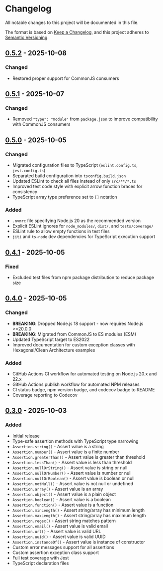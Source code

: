 # Changelog

All notable changes to this project will be documented in this file.

The format is based on [Keep a Changelog](https://keepachangelog.com/en/1.0.0/),
and this project adheres to [Semantic Versioning](https://semver.org/spec/v2.0.0.html).

## [0.5.2] - 2025-10-08

### Changed

- Restored proper support for CommonJS consumers

## [0.5.1] - 2025-10-07

### Changed

- Removed `"type": "module"` from `package.json` to improve compatibility with
  CommonJS consumers

## [0.5.0] - 2025-10-05

### Changed

- Migrated configuration files to TypeScript (`eslint.config.ts`, `jest.config.ts`)
- Separated build configuration into `tsconfig.build.json`
- Updated ESLint to check all files instead of only `src/**/*.ts`
- Improved test code style with explicit arrow function braces for consistency
- TypeScript array type preference set to `[]` notation

### Added

- `.nvmrc` file specifying Node.js 20 as the recommended version
- Explicit ESLint ignores for `node_modules/`, `dist/`, and `tests/coverage/`
- ESLint rule to allow empty functions in test files
- `jiti` and `ts-node` dev dependencies for TypeScript execution support

## [0.4.1] - 2025-10-05

### Fixed

- Excluded test files from npm package distribution to reduce package size

## [0.4.0] - 2025-10-05

### Changed

- **BREAKING**: Dropped Node.js 18 support - now requires Node.js >=20.0.0
- **BREAKING**: Migrated from CommonJS to ES modules (ESM)
- Updated TypeScript target to ES2022
- Improved documentation for custom exception classes with Hexagonal/Clean Architecture examples

### Added

- GitHub Actions CI workflow for automated testing on Node.js 20.x and 22.x
- GitHub Actions publish workflow for automated NPM releases
- CI status badge, npm version badge, and codecov badge to README
- Coverage reporting to Codecov

## [0.3.0] - 2025-10-03

### Added

- Initial release
- Type-safe assertion methods with TypeScript type narrowing
- `Assertion.string()` - Assert value is a string
- `Assertion.number()` - Assert value is a finite number
- `Assertion.greaterThan()` - Assert value is greater than threshold
- `Assertion.lessThan()` - Assert value is less than threshold
- `Assertion.nullOrString()` - Assert value is string or null
- `Assertion.nullOrNumber()` - Assert value is number or null
- `Assertion.nullOrBoolean()` - Assert value is boolean or null
- `Assertion.notNull()` - Assert value is not null or undefined
- `Assertion.array()` - Assert value is an array
- `Assertion.object()` - Assert value is a plain object
- `Assertion.boolean()` - Assert value is a boolean
- `Assertion.function()` - Assert value is a function
- `Assertion.minLength()` - Assert string/array has minimum length
- `Assertion.maxLength()` - Assert string/array has maximum length
- `Assertion.regex()` - Assert string matches pattern
- `Assertion.email()` - Assert value is valid email
- `Assertion.url()` - Assert value is valid URL
- `Assertion.uuid()` - Assert value is valid UUID
- `Assertion.instanceOf()` - Assert value is instance of constructor
- Custom error messages support for all assertions
- Custom assertion exception class support
- Full test coverage with Jest
- TypeScript declaration files

[0.5.2]: https://github.com/frantisekstanko/assertion/compare/v0.5.1...v0.5.2
[0.5.1]: https://github.com/frantisekstanko/assertion/compare/v0.5.0...v0.5.1
[0.5.0]: https://github.com/frantisekstanko/assertion/compare/v0.4.1...v0.5.0
[0.4.1]: https://github.com/frantisekstanko/assertion/compare/v0.4.0...v0.4.1
[0.4.0]: https://github.com/frantisekstanko/assertion/compare/v0.3.0...v0.4.0
[0.3.0]: https://github.com/frantisekstanko/assertion/releases/tag/v0.3.0
